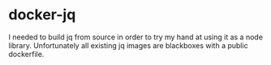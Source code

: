 docker-jq
=========

I needed to build jq from source in order to try my hand at using it as a node library. Unfortunately all existing jq images are blackboxes with a public dockerfile.

